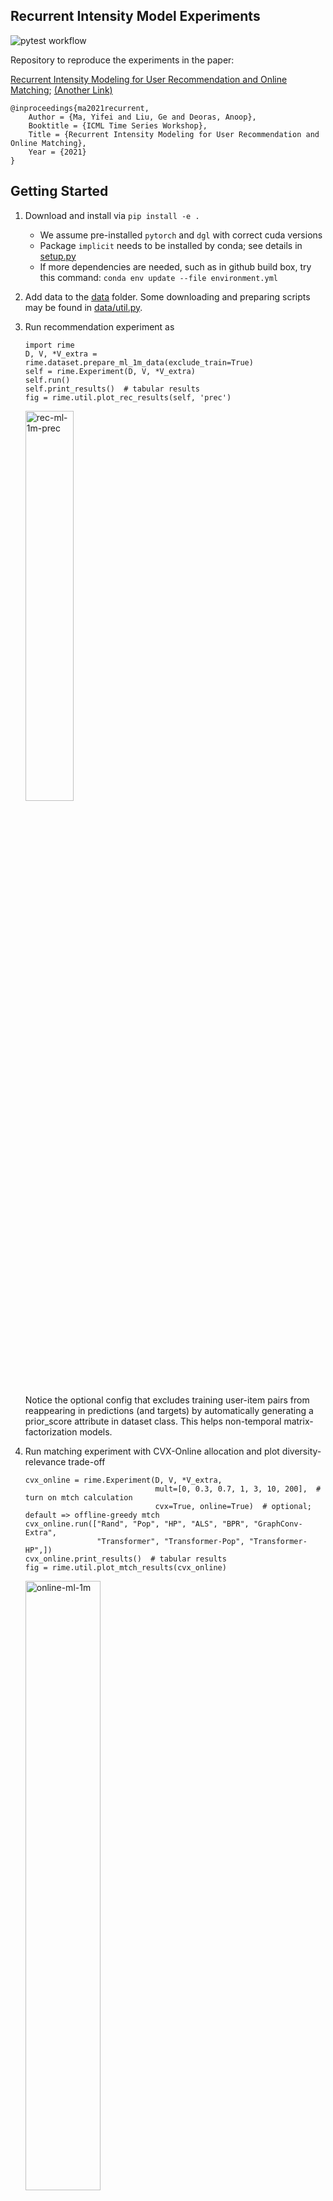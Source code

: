 ## Recurrent Intensity Model Experiments

![pytest workflow](https://github.com/awslabs/recurrent-intensity-model-experiments/actions/workflows/python-app.yml/badge.svg)

Repository to reproduce the experiments in the paper:

[Recurrent Intensity Modeling for User Recommendation and Online Matching](http://roseyu.com/time-series-workshop/submissions/2021/TSW-ICML2021_paper_47.pdf);
[(Another Link)](https://www.amazon.science/publications/recurrent-intensity-modeling-for-user-recommendation-and-online-matching)

```
@inproceedings{ma2021recurrent,
    Author = {Ma, Yifei and Liu, Ge and Deoras, Anoop},
    Booktitle = {ICML Time Series Workshop},
    Title = {Recurrent Intensity Modeling for User Recommendation and Online Matching},
    Year = {2021}
}
```

## Getting Started

1. Download and install via `pip install -e .`
    - We assume pre-installed `pytorch` and `dgl` with correct cuda versions
    - Package `implicit` needs to be installed by conda; see details in [setup.py](setup.py)
    - If more dependencies are needed, such as in github build box, try this command:
        `conda env update --file environment.yml`
2. Add data to the [data](data) folder. Some downloading and preparing scripts may be found in [data/util.py](data/util.py).
3. Run recommendation experiment as
    ```
    import rime
    D, V, *V_extra = rime.dataset.prepare_ml_1m_data(exclude_train=True)
    self = rime.Experiment(D, V, *V_extra)
    self.run()
    self.print_results()  # tabular results
    fig = rime.util.plot_rec_results(self, 'prec')
    ```

    <img src="figure/rec-ml-1m-prec.png" alt="rec-ml-1m-prec" width="40%"/>

    Notice the optional config that excludes training user-item pairs from reappearing in predictions (and targets) by automatically generating a prior_score attribute in dataset class. This helps non-temporal matrix-factorization models.

4. Run matching experiment with CVX-Online allocation and plot diversity-relevance trade-off
   ```
   cvx_online = rime.Experiment(D, V, *V_extra,
                                mult=[0, 0.3, 0.7, 1, 3, 10, 200],  # turn on mtch calculation
                                cvx=True, online=True)  # optional; default => offline-greedy mtch
   cvx_online.run(["Rand", "Pop", "HP", "ALS", "BPR", "GraphConv-Extra",
                   "Transformer", "Transformer-Pop", "Transformer-HP",])
   cvx_online.print_results()  # tabular results
   fig = rime.util.plot_mtch_results(cvx_online)
   ```

    <img src="figure/online-ml-1m.png" alt="online-ml-1m" width="50%"/>

5. Run `pytest -s -x --pdb` for unit tests including the end-to-end workflow.

## Code Organization

**Step 0. Data Preparation**

All algorithms require a testing set with labels. Most algorithms are trained from an autoregressive (self-supervised) training set without labels. Some algorithms are trained from (or in combination with) one or more validating set with labels.
The online matching setup uses the first validating set to infer the user-state distribution so that the CVX-Online algorithm can remain oblivious to the actual set of user (states) in the testing set for the purpose of online sumlations. (CVX-Online ignores the labels in that set.)

Here are the required fields of a supervised dataset for testing and validating purposes:

| attribute    | column name     | details                                                    |
|--------------|-----------------|------------------------------------------------------------|
| user_in_test | (index)         | <sub> indexed by USER_ID; allows duplicated indices w/ different TEST_START_TIME </sub> |
|              | TEST_START_TIME | to split between features and labels                       |
|              | `_hist_items`   | list of ITEM_IDs before TEST_START_TIME (exclusive)        |
|              | `_hist_ts`      | list of TIMESTAMPs before TEST_START_TIME (exclusive)      |
|              | `_hist_len`     | feature for user-popularity prior                          |
| item_in_test | (index)         | indexed by unique ITEM_ID                                  |
|              | `_hist_len`     | feature for item-popularity prior                          |
| target_csr   |                 | <sub> sparse matrix (user_in_test, item_in_test); sums up all events in testing horizon </sub> |
| horizon      | (default=inf)   | <sub> testing window after TEST_START_TIME for each user; agrees with target_csr </sub> |
| prior_score  | (default=None)  | <sub> sparse matrix (user_in_test, item_in_test) to allow exclude_train etc. </sub> |
| <sub> default_item_rec_top_k </sub>  | <sub> default=1% of item_in_test </sub> | <sub> default number of recs; further multiplied by mult variable in mtch experiments </sub> |
| <sub> default_user_rec_top_c </sub>  | <sub> default=1% of user_in_test </sub> | <sub> default number of recs; further multiplied by mult variable in mtch experiments </sub> |
| training_data |                | a reference to the autoregressive training set below |

Here are the subfields for an autoregressive (self-supervised) dataset for training purposes:

| attribute    | details                                                                    |
|--------------|----------------------------------------------------------------------------|
| user_df      | similar to user_in_test, but requires unique USER_ID (e.g., GroupBy.first) |
| item_df      | similar to item_in_test; count `_hist_len` by unique users                 |
| event_df     | agrees with the exploded `_hist_items` and `_hist_ts` from user_df         |


The testing, training, and validating sets can be conveniently created by `rime.dataset.base.create_dataset` or step-by-step illustrations in `rime.dataset.__init__.prepare_minimal_dataset`. The training set is bundled inside the testing set for convenience.

**Step 1. Predictions**

Let `x` be a user-time state and `y` be a unique item. Traditional top-k item-recommendation aims to predict `p(y|x)` for the next item given the current user-state. On the other hand, we introduce symmetry via user-recommendation that allows for the comparisons across `x`. To this end, we novelly redefine the problem as the prediction of user-item engagement *intensities* in a unit time window in the immediate future, `λ(x,y)`, and utilize a marked temporal point process (MTPP) decomposition as `λ(x,y) = λ(x) p(y|x)`. Here is the code to do that:
```
rnn = rime.models.rnn.RNN(**self.model_hyps["RNN"]).fit(D.training_data)
hawkes = rime.models.hawkes.Hawkes(D.horizon).fit(D.training_data)
S = rnn.transform(D) * hawkes.transform(D)
```
S is a low-rank dataframe-like object with shape `(len(D.user_in_test), len(D.item_in_test))`.

**Step 2. Offline decisions**

Ranking of the items (or users) and then comparing with the ground-truth targets can be laborsome. Instead, we utilize the `scipy.sparse` library to easily calculate the recommendation `hit` rates through point-wise multiplication. The sparsity property allows the evaluations to scale to large numbers of user-item pairs.
```
item_rec_assignments = rime.util._assign_topk(S, item_rec_topk, device='cuda')
item_rec_metrics = evaluate_assigned(D.target_csr, item_rec_assignments, axis=1, device='cuda')
user_rec_assignments = rime.util._assign_topk(S.T, user_rec_C, device='cuda').T
user_rec_metrics = evaluate_assigned(D.target_csr, user_rec_assignments, axis=0, device='cuda')
```

**Step 3. Online simulation**

RIME contains an optional configuration *"CVX-Online"*, which simulates a scenario where we may not observe the full set of users ahead of time, but must make real-time decisions immediately and unregretfully as each user arrives one at a time.
This scenario is useful in the case of multi-day marketing campaigns with budgets allocated for the long-term prospects.
Our basic idea is to approximate a quantile threshold `v(y)` per item-y from an observable user sample and then generalize it to the testing set.
We pick the user sample from a "validation" data split `V`.
Additionally, we align the item_in_test between D and V, because cvx also considers the competitions for the limited user capacities from different items.
```
V = V.reindex(D.item_in_test.index, axis=1) # align on the item_in_test to generalize
T = rnn.transform(V) * hawkes.transform(V)  # solve CVX based on the validation set
cvx_online = rime.metrics.cvx.CVX(S, item_rec_topk, user_rec_C, ...) # set hyperparameters
online_assignments = cvx_online.fit(T).transform(S)
out = evaluate_assigned(D.target_csr, online_assignments, axis=0)
```

CVX-Online is integrated as `self.metrics_update("RNN-Hawkes", S, T)`,
when `self.online=True` and `T is not None`.

**Misc**

More information may be found in auto-generated documentation at [ReadTheDocs](https://recurrent-intensity-model-experiments.readthedocs.io/).
The main functions are covered in [test](test).


## Security

See [CONTRIBUTING](CONTRIBUTING.md#security-issue-notifications) for more information.

## License

This project is licensed under the Apache-2.0 License.

